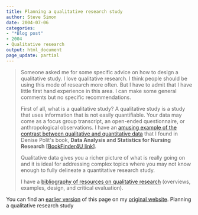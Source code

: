 ```yaml
---
title: Planning a qualitative research study
author: Steve Simon
date: 2004-07-06
categories:
- "*Blog post"
- 2004
- Qualitative research
output: html_document
page_update: partial
---
```

> Someone asked me for some specific advice on how to design a
> qualitative study. I love qualitative research. I think people should
> be using this mode of research more often. But I have to admit that I
> have little first hand experience in this area. I can make some
> general comments but no specific recommendations.
>
> First of all, what is a qualitative study? A qualitative study is a
> study that uses information that is not easily quantifiable. Your data
> may come as a focus group transcript, an open-ended questionnaire, or
> anthropological observations. I have an [amusing example of the
> contrast between qualitative and quantitative
> data](www.childrensmercy.org/definitions/qual.htm) that I found in
> Denise Polit's book, **Data Analysis and Statistics for Nursing
> Research** [\[BookFinder4U
> link\]](http://www.bookfinder4u.com/detail/0838563295.html).
>
> Qualitative data gives you a richer picture of what is really going on
> and it is ideal for addressing complex topics where you may not know
> enough to fully delineate a quantitative research study.
>
> I have a [bibliography of resources on qualitative
> research](../library/qualitative1.asp) (overviews, examples, design,
> and critical evaluation).

You can find an [earlier version](http://www.pmean.com/04/qualitative.html) of this page on my [original website](http://www.pmean.com/original_site.html). Planning a qualitative research study
